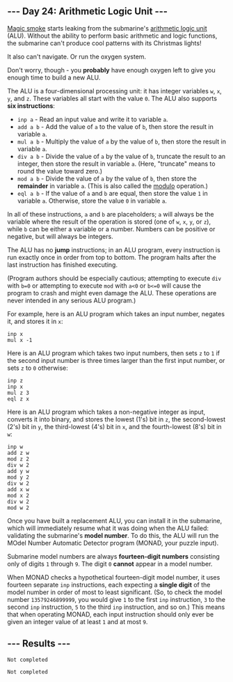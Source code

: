 <article class="day-desc"><h2>--- Day 24: Arithmetic Logic Unit ---</h2><p><a href="https://en.wikipedia.org/wiki/Magic_smoke" target="_blank">Magic smoke</a> starts leaking from the submarine's <a href="https://en.wikipedia.org/wiki/Arithmetic_logic_unit">arithmetic logic unit</a> (ALU). Without the ability to perform basic arithmetic and logic functions, the submarine can't produce cool patterns with its Christmas lights!</p>
<p>It also can't navigate. Or run the oxygen system.</p>
<p>Don't worry, though - you <b>probably</b> have enough oxygen left to give you enough time to build a new ALU.</p>
<p>The ALU is a four-dimensional processing unit: it has integer variables <code>w</code>, <code>x</code>, <code>y</code>, and <code>z</code>. These variables all start with the value <code>0</code>. The ALU also supports <b>six instructions</b>:</p>
<ul>
<li><code>inp a</code> - Read an input value and write it to variable <code>a</code>.</li>
<li><code>add a b</code> - Add the value of <code>a</code> to the value of <code>b</code>, then store the result in variable <code>a</code>.</li>
<li><code>mul a b</code> - Multiply the value of <code>a</code> by the value of <code>b</code>, then store the result in variable <code>a</code>.</li>
<li><code>div a b</code> - Divide the value of <code>a</code> by the value of <code>b</code>, truncate the result to an integer, then store the result in variable <code>a</code>. (Here, "truncate" means to round the value toward zero.)</li>
<li><code>mod a b</code> - Divide the value of <code>a</code> by the value of <code>b</code>, then store the <b>remainder</b> in variable <code>a</code>. (This is also called the <a href="https://en.wikipedia.org/wiki/Modulo_operation" target="_blank">modulo</a> operation.)</li>
<li><code>eql a b</code> - If the value of <code>a</code> and <code>b</code> are equal, then store the value <code>1</code> in variable <code>a</code>. Otherwise, store the value <code>0</code> in variable <code>a</code>.</li>
</ul>
<p>In all of these instructions, <code>a</code> and <code>b</code> are placeholders; <code>a</code> will always be the variable where the result of the operation is stored (one of <code>w</code>, <code>x</code>, <code>y</code>, or <code>z</code>), while <code>b</code> can be either a variable or a number. Numbers can be positive or negative, but will always be integers.</p>
<p>The ALU has no <b>jump</b> instructions; in an ALU program, every instruction is run exactly once in order from top to bottom. The program halts after the last instruction has finished executing.</p>
<p>(Program authors should be especially cautious; attempting to execute <code>div</code> with <code>b=0</code> or attempting to execute <code>mod</code> with <code>a&lt;0</code> or <code>b&lt;=0</code>  will cause the program to crash and might even <span title="Maybe this is what happened to the last one.">damage the ALU</span>. These operations are never intended in any serious ALU program.)</p>
<p>For example, here is an ALU program which takes an input number, negates it, and stores it in <code>x</code>:</p>
<pre><code>inp x
mul x -1
</code></pre>
<p>Here is an ALU program which takes two input numbers, then sets <code>z</code> to <code>1</code> if the second input number is three times larger than the first input number, or sets <code>z</code> to <code>0</code> otherwise:</p>
<pre><code>inp z
inp x
mul z 3
eql z x
</code></pre>
<p>Here is an ALU program which takes a non-negative integer as input, converts it into binary, and stores the lowest (1's) bit in <code>z</code>, the second-lowest (2's) bit in <code>y</code>, the third-lowest (4's) bit in <code>x</code>, and the fourth-lowest (8's) bit in <code>w</code>:</p>
<pre><code>inp w
add z w
mod z 2
div w 2
add y w
mod y 2
div w 2
add x w
mod x 2
div w 2
mod w 2
</code></pre>
<p>Once you have built a replacement ALU, you can install it in the submarine, which will immediately resume what it was doing when the ALU failed: validating the submarine's <b>model number</b>. To do this, the ALU will run the MOdel Number Automatic Detector program (MONAD, your puzzle input).</p>
<p>Submarine model numbers are always <b>fourteen-digit numbers</b> consisting only of digits <code>1</code> through <code>9</code>. The digit <code>0</code> <b>cannot</b> appear in a model number.</p>
<p>When MONAD checks a hypothetical fourteen-digit model number, it uses fourteen separate <code>inp</code> instructions, each expecting a <b>single digit</b> of the model number in order of most to least significant. (So, to check the model number <code>13579246899999</code>, you would give <code>1</code> to the first <code>inp</code> instruction, <code>3</code> to the second <code>inp</code> instruction, <code>5</code> to the third <code>inp</code> instruction, and so on.) This means that when operating MONAD, each input instruction should only ever be given an integer value of at least <code>1</code> and at most <code>9</code>.</p>



</article>

<form method="post" action="24/answer"><input type="hidden" name="level" value="1"></form>
<h2>--- Results ---</h2>
<pre><code>Not completed</code></pre>
<pre><code>Not completed</code></pre>